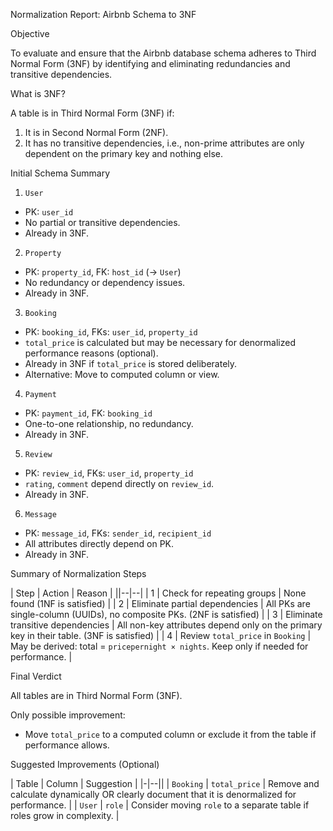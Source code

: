 
 Normalization Report: Airbnb Schema to 3NF



 Objective

To evaluate and ensure that the Airbnb database schema adheres to Third Normal Form (3NF) by identifying and eliminating redundancies and transitive dependencies.



 What is 3NF?

A table is in Third Normal Form (3NF) if:

1. It is in Second Normal Form (2NF).
2. It has no transitive dependencies, i.e., non-prime attributes are only dependent on the primary key and nothing else.



 Initial Schema Summary

 1. `User`
- PK: `user_id`
- No partial or transitive dependencies.
- Already in 3NF.

 2. `Property`
- PK: `property_id`, FK: `host_id` (→ `User`)
- No redundancy or dependency issues.
- Already in 3NF.

 3. `Booking`
- PK: `booking_id`, FKs: `user_id`, `property_id`
- `total_price` is calculated but may be necessary for denormalized performance reasons (optional).
- Already in 3NF if `total_price` is stored deliberately.
- Alternative: Move to computed column or view.

 4. `Payment`
- PK: `payment_id`, FK: `booking_id`
- One-to-one relationship, no redundancy.
- Already in 3NF.

 5. `Review`
- PK: `review_id`, FKs: `user_id`, `property_id`
- `rating`, `comment` depend directly on `review_id`.
- Already in 3NF.

 6. `Message`
- PK: `message_id`, FKs: `sender_id`, `recipient_id`
- All attributes directly depend on PK.
- Already in 3NF.



 Summary of Normalization Steps

| Step | Action | Reason |
||--|--|
| 1 | Check for repeating groups | None found (1NF is satisfied) |
| 2 | Eliminate partial dependencies | All PKs are single-column (UUIDs), no composite PKs. (2NF is satisfied) |
| 3 | Eliminate transitive dependencies | All non-key attributes depend only on the primary key in their table. (3NF is satisfied) |
| 4 | Review `total_price` in `Booking` | May be derived: total = `pricepernight × nights`. Keep only if needed for performance. |



 Final Verdict

All tables are in Third Normal Form (3NF).

Only possible improvement:
- Move `total_price` to a computed column or exclude it from the table if performance allows.



 Suggested Improvements (Optional)

| Table | Column | Suggestion |
|-|--||
| `Booking` | `total_price` | Remove and calculate dynamically OR clearly document that it is denormalized for performance. |
| `User` | `role` | Consider moving `role` to a separate table if roles grow in complexity. |
